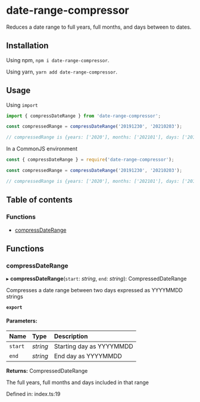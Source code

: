 # date-range-compressor

Reduces a date range to full years, full months, and days between to dates.

## Installation

Using npm, `npm i date-range-compressor`.

Using yarn, `yarn add date-range-compressor`.

## Usage

Using `import`

```javascript
import { compressDateRange } from 'date-range-compressor';

const compressedRange = compressDateRange('20191230', '20210203');

// compressedRange is {years: ['2020'], months: ['202101'], days: ['20191230', '20191231', '20210201', '20210202', '20210203']}
```

In a CommonJS environment

```javascript
const { compressDateRange } = require('date-range-compressor');

const compressedRange = compressDateRange('20191230', '20210203');

// compressedRange is {years: ['2020'], months: ['202101'], days: ['20191230', '20191231', '20210201', '20210202', '20210203']}
```

## Table of contents

### Functions

- [compressDateRange](#compressdaterange)

## Functions

### compressDateRange

▸ **compressDateRange**(`start`: _string_, `end`: _string_): CompressedDateRange

Compresses a date range between two days expressed as YYYYMMDD strings

**`export`**

#### Parameters:

| Name    | Type     | Description              |
| :------ | :------- | :----------------------- |
| `start` | _string_ | Starting day as YYYYMMDD |
| `end`   | _string_ | End day as YYYYMMDD      |

**Returns:** CompressedDateRange

The full years, full months and days included in that range

Defined in: index.ts:19
